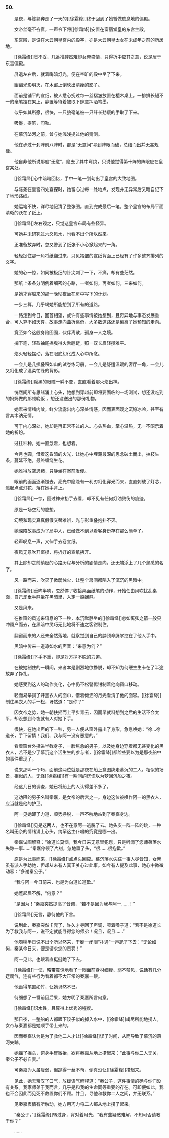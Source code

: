 ### 50.

　　是夜，与陈尧奔走了一天的[[徐霜绛]]终于回到了她暂做歇息地的偏殿。

　　女帝丝毫不吝啬，一声令下将[[徐霜绛]]安置在富丽堂皇的东宫主殿。

　　东宫殿，是设在大云朝皇宫内的殿宇，亦是大云朝皇太女在未成年之前的所居地。

　　[[徐霜绛]]觉不妥，几番推辞然难却女帝盛情，只得折中应其之意，说是居于东宫偏殿。

　　屏退左右后，就着晦暗灯光，便在空旷的殿中坐了下来。

　　幽幽光影明灭，在木窗上倒映出清瘦的影子。

　　面前是铺平的宣纸，被人悉心抚过每一丝褶皱放置在檀木桌上。一排排长短不一的毫笔挂在架上，静置等待着被取下肆意挥洒笔墨。

　　似乎如其所愿，很快，一只狼毫笔被一只纤长劲瘦的手取了下来。

　　吸墨，提笔，勾勒。

　　在慕沉坠河之前，曾与她浅浅提过他的猜测。

　　他在步过十刹阵前八阵时，都是“无意间”寻到阵眼而破，总结而出并无甚规律。

　　他自非他所说那般“无意”，隐去了其中弯绕，只说他觉得第十阵的阵眼应在皇宫某处。

　　[[徐霜绛]]心中暗暗回忆，手中一笔一划勾出了皇宫的大致地图。

　　与陈尧在皇宫四处查探时，她留心过每一处地点，发现并无异常后又暗自记下了地形路线。

　　她运笔不快，详尽地记清了整张图。直到完成最后一笔，整个皇宫的布局平面清晰的跃在了纸上。

　　[[徐霜绛]]左右观之，只觉这皇宫布局有些怪异。

　　可她并未研究过六爻风水，也看不出个所以然来。

　　正准备放弃时，忽又瞥到了纸张不小心掀起来的一角。

　　轻轻捉住那一角将纸翻过来，只见褶皱的宣纸背面上已经有了许多整齐排列的文字。

　　她的心一惊，如同被极细的针尖刺了一下，不痛，却有些茫然。

　　那纸上条条分明例着细密的心路，一者如何，再者如何，三来如何。

　　是她才穿越来的那一晚彻夜坐在房中写下的计划。

　　一步三算，几乎竭她所能想到了所有的道路。

　　一路走到今日，回首相望，或许有些事情被她想到，且奇异地与事态发展重合，可人算不如天算，故事走向曲折离奇，大多数道路还是偏离了她预知的走向。

　　竟至如今这般身陷囹圄，伙伴离散，孤身一人之境。

　　搁下笔，轻盈袖尾摇曳得火舌翩跹，照一双长眉轻攒难平。

　　焰火轻轻摆动，落在眼底幻化成人心中所念。

　　一会儿是几摞叠积如山的试卷练习册，一会儿是舒适温暖的客厅一角，一会儿又幻化成了温柔忙碌的背影。

　　[[徐霜绛]]黝黑的眼瞳一瞬不变，直直看着那火焰出神。

　　恍然间所有思绪涌上心头，她想到穿越前即将要面临的一场测试，想还没吃到的妈妈做的那顿晚饭 ，想还没送出的那份礼物。

　　她素来情绪内敛，鲜少流露出内心深处情感，因而表面观之沉稳冰冷，甚至有言其木讷无情。

　　可于内心深处，她却是再正常不过的人。心头热血，掌心温热，无一不昭示着她的祈盼。

　　过往种种，她一直念着，也想着。

　　今月也圆，借着这昏暗的火光，让她心中埋藏最深的思念破土而出，抽枝生条，蔓延不绝，最终缠绕生花。

　　她难得放空思绪，只静坐在案前发傻。

　　眼前的画面逐渐褪去，亮光中隐隐有一利刃幻化穿光而来，直直刺破了灯芯，溅起点点灯花，落在她手背上。

　　[[徐霜绛]]一惊，回过神来抬手去看，却不见有任何灯油烫伤的痕迹。

　　原是一场空幻的臆想。

　　幻境和现实真真假假交替难辨，光与影重叠抱扑不灭。

　　她深陷故事成为了局中人，已经做不到以看客身份存在那么简单了。

　　轻声叹息一声，又伸手去卷宣纸。

　　夜风无意吹开窗棂，将折好的宣纸拂开。

　　其上除却之前缜密的心路历程与分析的剧情走向，还无端添上了几个熟悉的名字。

　　风一路而来，吹灭了微弱烛火，让整个房间都陷入了沉沉的黑暗中。

　　[[徐霜绛]]垂眸半响，忽然停了收拾桌面纸笔的动作，开始任由风吹扰乱桌面，自己却垂手静坐在黑暗里，入定一般娴静。

　　又是风来。

　　在推窗的风送来讯息的下一秒，本沉默静坐的[[徐霜绛]]忽如离弦之箭一般只冲窗户而去，在黑暗中灵巧无比地将不速之客钳制住。

　　翻窗而来的人还未全然落地，就察觉到自己的脖颈命脉掌控在了他人手中。

　　黑暗中传来一道凉如水的声音：“来意为何？”

　　[[徐霜绛]]下手不重，却是对方挣不脱的力道。

　　在被她制住的一瞬间，来者本是剧烈地欲挣脱，却不知为何硬生生卡在了半途放弃了挣扎。

　　她感受到这人的动作变化，心中仍不松警惕钳制着他向窗口移动。

　　轻而易举揭了开黑衣人的面巾，借着倾洒的月光看清了他的面容。[[徐霜绛]]制住黑衣人的手一松，讶然道：“是你？”

　　因女帝之势，她一朝扶摇而上平步青云，因而早就料想到之后的生活不会太平，却没想到今夜就有人对她下手。

　　很快，在她出声的下一秒，另一人便从窗外露出了身形，急急唤她：“徐…徐道长，手下留情！我们、我与阿一没有恶意的。”

　　看着窗台外探进半截身子，一脸焦急的男子，以及她身边穿着都无甚变化的黑衣人，若不是少了慕沉这个活生生的参与者，[[徐霜绛]]都险些要以为是那夜船中的事件重现了。

　　说来那叫一个巧，面前这两位就是那夜在船上意图绑走慕沉的二人。相似的场景，相似的人，无怪[[徐霜绛]]有一瞬间的恍惚以为梦回沉船之夜。

　　经这几日的调查，她已将船上的人认得差不多了。

　　这劝阻的男子名叫秦嘉，是女帝的后宫之一。身边这位被唤作阿一的黑衣人，应当就是他的护卫。

　　阿一见她卸了力道，顺势挣脱，一声不吭地站到了秦嘉身边。

　　[[徐霜绛]]见是这两人，也不在意阿一逃脱了去。她头皮一阵一阵的跳，一种名叫无奈的情绪涌上心头，纳罕这主仆唱的究竟是哪一出。

　　秦嘉试图解释：“徐道长莫恼，我今日来无意冒犯您，只是听闻了您师弟落水失踪一事……”秦嘉停顿了片刻，忽地垂了头，“很……很抱歉。”

　　原是为此事而来，[[徐霜绛]]点点头回应。慕沉落水失踪一事人尽皆知，女帝虽有派人手助她，但却从未有人真正关心过此事。如今有人提及此事，她心中微微动容：“多谢秦公子。”

　　“我与阿一今日前来，也是为向道长道歉。”

　　她蹙起眉不解，“何意？”

　　“是因为！”秦嘉突然提高了音调，“若不是因为我与阿一……！”

　　[[徐霜绛]]无言，静待他的下言。

　　说到此，秦嘉突然卡壳了，许久才寻回了声调，哑着嗓子道：“若不是徐道长为了救我与阿一，说不定就能寻得您的师弟！况且，况且……”

　　他嗫嚅半日说不出个所以然来，干脆一闭眼“扑通”一声跪了下去：“无论如何，秦某今日来，便是请求您的责罚！”

　　阿一见此，也跟着直挺挺跪了下去。

　　[[徐霜绛]]一怔，略带震惊地看了一眼面前身材细瘦、弱不禁风，说话有几分迂腐气，连有些行为看着都不大正常的秦嘉一眼。

　　他跪得笔直如竹，让她讶然不已。

　　待细想了一番前因后果，她方明了秦嘉所言何意。

　　[[徐霜绛]]识水性，且算得上优秀的程度。

　　那日夜，一整船的人都跟下饺子似的掉入水中，[[徐霜绛]]竭尽所能地捞人，女帝与秦嘉都是她顺手带上来的。

　　因而秦嘉认为是为了救他二人才让[[徐霜绛]]误了时间，从而导致了慕沉的落河失踪。

　　她摇了摇头，俯身手臂微抬，欲将秦嘉从地上捞起来：“此事与你二人无关，秦公子不必自责。”

　　可秦嘉为人虽瘦弱，但跪得一丝不苟，倒真没让[[徐霜绛]]捞起来。

　　见此，她无奈叹了口气，放缓语气解释道：“秦公子，这件事情的确与你们没有关系。我家师弟于我而言，几乎是和我的生命同等重要的存在。可即便如此，我也不会因此而见死不救置你们不顾。并且，寻他和救你二人之间，并无联系。”

　　见秦嘉表情有所触动，她方用巧力将二人都从地上捞了起来。

　　“秦公子，”[[徐霜绛]]转过身，背对着月光，“我有些疑惑难解，不知可否请教于你？”

　　……